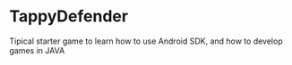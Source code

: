 # TappyDefender
Tipical starter game to learn how to use Android SDK, and how to develop games in JAVA
